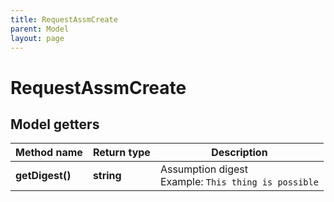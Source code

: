 ```yaml
---
title: RequestAssmCreate
parent: Model
layout: page
---
```


# RequestAssmCreate

## Model getters

Method name | Return type | Description
------------ | ------------- | -------------
**getDigest()** | **string** | Assumption digest <br>Example: `This thing is possible` 

